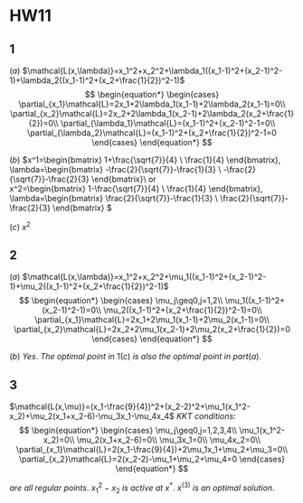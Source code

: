 # HW11

## 1

$(a)$
$\mathcal{L(x,\lambda)}=x_1^2+x_2^2+\lambda_1((x_1-1)^2+(x_2-1)^2-1)+\lambda_2((x_1-1)^2+(x_2+\frac{1}{2})^2-1)$
$$
\begin{equation*}
    \begin{cases}
        \partial_{x_1}\mathcal{L}=2x_1+2\lambda_1(x_1-1)+2\lambda_2(x_1-1)=0\\
        \partial_{x_2}\mathcal{L}=2x_2+2\lambda_1(x_2-1)+2\lambda_2(x_2+\frac{1}{2})=0\\
        \partial_{\lambda_1}\mathcal{L}=(x_1-1)^2+(x_2-1)^2-1=0\\
        \partial_{\lambda_2}\mathcal{L}=(x_1-1)^2+(x_2+\frac{1}{2})^2-1=0
    \end{cases}
\end{equation*}
$$

$(b)$
$x^1=\begin{bmatrix}
    1+\frac{\sqrt{7}}{4} \\
    \frac{1}{4}
\end{bmatrix},
\lambda=\begin{bmatrix}
    -\frac{2}{\sqrt{7}}-\frac{1}{3} \\
    -\frac{2}{\sqrt{7}}-\frac{2}{3}
\end{bmatrix}\ or\
x^2=\begin{bmatrix}
    1-\frac{\sqrt{7}}{4} \\
    \frac{1}{4}
\end{bmatrix},
\lambda=\begin{bmatrix}
    \frac{2}{\sqrt{7}}-\frac{1}{3} \\
    \frac{2}{\sqrt{7}}-\frac{2}{3}
\end{bmatrix}
$

$(c)$
$x^2$

## 2

$(a)$
$\mathcal{L(x,\lambda)}=x_1^2+x_2^2+\mu_1((x_1-1)^2+(x_2-1)^2-1)+\mu_2((x_1-1)^2+(x_2+\frac{1}{2})^2-1)$
$$
\begin{equation*}
    \begin{cases}
        \mu_j\geq0,j=1,2\\
        \mu_1((x_1-1)^2+(x_2-1)^2-1)=0\\
        \mu_2((x_1-1)^2+(x_2+\frac{1}{2})^2-1)=0\\
        \partial_{x_1}\mathcal{L}=2x_1+2\mu_1(x_1-1)+2\mu_2(x_1-1)=0\\
        \partial_{x_2}\mathcal{L}=2x_2+2\mu_1(x_2-1)+2\mu_2(x_2+\frac{1}{2})=0
    \end{cases}
\end{equation*}
$$

$(b)$
$Yes.\ The\ optimal\ point\ in\ 1(c)\ is\ also\ the\ optimal\ point\ in\ part(a).$

## 3

$\mathcal{L(x,\mu)}=(x_1-\frac{9}{4})^2+(x_2-2)^2+\mu_1(x_1^2-x_2)+\mu_2(x_1+x_2-6)-\mu_3x_1-\mu_4x_4$
$KKT\ conditions:$
$$
\begin{equation*}
    \begin{cases}
        \mu_j\geq0,j=1,2,3,4\\
        \mu_1(x_1^2-x_2)=0\\
        \mu_2(x_1+x_2-6)=0\\
        \mu_3x_1=0\\
        \mu_4x_2=0\\
        \partial_{x_1}\mathcal{L}=2(x_1-\frac{9}{4})+2\mu_1x_1+\mu_2+\mu_3=0\\
        \partial_{x_2}\mathcal{L}=2(x_2-2)-\mu_1+\mu_2+\mu_4=0
    \end{cases}
\end{equation*}
$$

$are\ all\ regular\ points.$
$x_1^2-x_2\ is\ active\ at\ x^*.$
$x^{(3)}\ is\ an\ optimal\ solution.$
